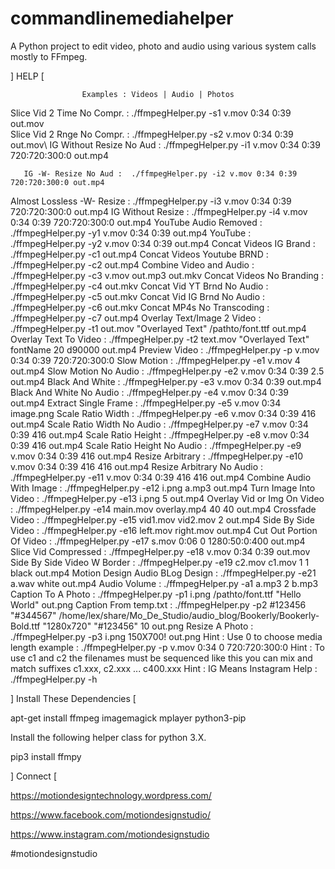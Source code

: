 # commandlinemediahelper
A Python project to edit video, photo and audio using various system calls mostly to FFmpeg.

] HELP [

                    Examples : Videos | Audio | Photos

 Slice Vid 2 Time No Compr. :  ./ffmpegHelper.py -s1 v.mov 0:34 0:39 out.mov\
 Slice Vid 2 Rnge No Compr. :  ./ffmpegHelper.py -s2 v.mov 0:34 0:39 out.mov\ 
   IG Without Resize No Aud :  ./ffmpegHelper.py -i1 v.mov 0:34 0:39 720:720:300:0 out.mp4
   
       IG -W- Resize No Aud :  ./ffmpegHelper.py -i2 v.mov 0:34 0:39 720:720:300:0 out.mp4
 Almost Lossless -W- Resize :  ./ffmpegHelper.py -i3 v.mov 0:34 0:39 720:720:300:0 out.mp4
          IG Without Resize :  ./ffmpegHelper.py -i4 v.mov 0:34 0:39 720:720:300:0 out.mp4
      YouTube Audio Removed :  ./ffmpegHelper.py -y1 v.mov 0:34 0:39 out.mp4
                    YouTube :  ./ffmpegHelper.py -y2 v.mov 0:34 0:39 out.mp4
     Concat Videos IG Brand :  ./ffmpegHelper.py -c1 out.mp4
 Concat Videos Youtube BRND :  ./ffmpegHelper.py -c2 out.mp4
    Combine Video and Audio :  ./ffmpegHelper.py -c3 v.mov out.mp3 out.mkv
  Concat Videos No Branding :  ./ffmpegHelper.py -c4 out.mkv
Concat Vid YT Brnd No Audio :  ./ffmpegHelper.py -c5 out.mkv
Concat Vid IG Brnd No Audio :  ./ffmpegHelper.py -c6 out.mkv
 Concat MP4s No Transcoding :  ./ffmpegHelper.py -c7 out.mp4
 Overlay Text/Image 2 Video :  ./ffmpegHelper.py -t1 out.mov "Overlayed Text" /pathto/font.ttf out.mp4
      Overlay Text To Video :  ./ffmpegHelper.py -t2 text.mov "Overlayed Text" fontName 20 d90000 out.mp4
              Preview Video :  ./ffmpegHelper.py -p v.mov 0:34 0:39 720:720:300:0
                Slow Motion :  ./ffmpegHelper.py -e1 v.mov 4 out.mp4
       Slow Motion No Audio :  ./ffmpegHelper.py -e2 v.mov 0:34 0:39 2.5 out.mp4
            Black And White :  ./ffmpegHelper.py -e3 v.mov 0:34 0:39 out.mp4
   Black And White No Audio :  ./ffmpegHelper.py -e4 v.mov 0:34 0:39 out.mp4
       Extract Single Frame :  ./ffmpegHelper.py -e5 v.mov 0:34 image.png
          Scale Ratio Width :  ./ffmpegHelper.py -e6 v.mov 0:34 0:39 416 out.mp4
 Scale Ratio Width No Audio :  ./ffmpegHelper.py -e7 v.mov 0:34 0:39 416 out.mp4
         Scale Ratio Height :  ./ffmpegHelper.py -e8 v.mov 0:34 0:39 416 out.mp4
Scale Ratio Height No Audio :  ./ffmpegHelper.py -e9 v.mov 0:34 0:39 416 out.mp4
           Resize Arbitrary :  ./ffmpegHelper.py -e10 v.mov 0:34 0:39 416 416 out.mp4
  Resize Arbitrary No Audio :  ./ffmpegHelper.py -e11 v.mov 0:34 0:39 416 416 out.mp4
   Combine Audio With Image :  ./ffmpegHelper.py -e12 i.png a.mp3 out.mp4
      Turn Image Into Video :  ./ffmpegHelper.py -e13 i.png 5 out.mp4
Overlay Vid or Img On Video :  ./ffmpegHelper.py -e14 main.mov overlay.mp4 40 40 out.mp4
            Crossfade Video :  ./ffmpegHelper.py -e15 vid1.mov vid2.mov 2 out.mp4
         Side By Side Video :  ./ffmpegHelper.py -e16 left.mov right.mov out.mp4
   Cut Out Portion Of Video :  ./ffmpegHelper.py -e17 s.mov 0:06 0 1280:50:0:400 out.mp4
       Slice Vid Compressed :  ./ffmpegHelper.py -e18 v.mov 0:34 0:39 out.mov
Side By Side Video W Border :  ./ffmpegHelper.py -e19 c2.mov c1.mov 1 1 black out.mp4
Motion Design Audio BLog Design :  ./ffmpegHelper.py -e21 a.wav white out.mp4
               Audio Volume :  ./ffmpegHelper.py -a1 a.mp3 2 b.mp3
         Caption To A Photo :  ./ffmpegHelper.py -p1 i.png /pathto/font.ttf "Hello World" out.png
      Caption From temp.txt :  ./ffmpegHelper.py -p2 #123456 "#344567" /home/lex/share/Mo_De_Studio/audio_blog/Bookerly/Bookerly-Bold.ttf "1280x720" "#123456" 10 out.png
             Resize A Photo :  ./ffmpegHelper.py -p3 i.png 150X700! out.png
                       Hint :  Use 0 to choose media length example : ./ffmpegHelper.py -p v.mov 0:34 0 720:720:300:0
                       Hint :  To use c1 and c2 the filenames must be sequenced like this you can mix and match suffixes c1.xxx, c2.xxx ... c400.xxx 
                       Hint :  IG Means Instagram
                       Help :  ./ffmpegHelper.py -h

] Install These Dependencies [

apt-get install ffmpeg imagemagick mplayer python3-pip

Install the following helper class for python 3.X.

pip3 install ffmpy

] Connect [

https://motiondesigntechnology.wordpress.com/

https://www.facebook.com/motiondesignstudio/

https://www.instagram.com/motiondesignstudio

#motiondesignstudio
 
